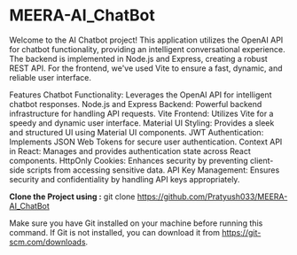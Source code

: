 # MEERA-AI_ChatBot

Welcome to the AI Chatbot project! This application utilizes the OpenAI API for chatbot functionality, providing an intelligent conversational experience. The backend is implemented in Node.js and Express, creating a robust REST API. For the frontend, we've used Vite to ensure a fast, dynamic, and reliable user interface.

Features
Chatbot Functionality: Leverages the OpenAI API for intelligent chatbot responses.
Node.js and Express Backend: Powerful backend infrastructure for handling API requests.
Vite Frontend: Utilizes Vite for a speedy and dynamic user interface.
Material UI Styling: Provides a sleek and structured UI using Material UI components.
JWT Authentication: Implements JSON Web Tokens for secure user authentication.
Context API in React: Manages and provides authentication state across React components.
HttpOnly Cookies: Enhances security by preventing client-side scripts from accessing sensitive data.
API Key Management: Ensures security and confidentiality by handling API keys appropriately.

**Clone the Project using :** git clone https://github.com/Pratyush033/MEERA-AI_ChatBot

Make sure you have Git installed on your machine before running this command. If Git is not installed, you can download it from https://git-scm.com/downloads.


